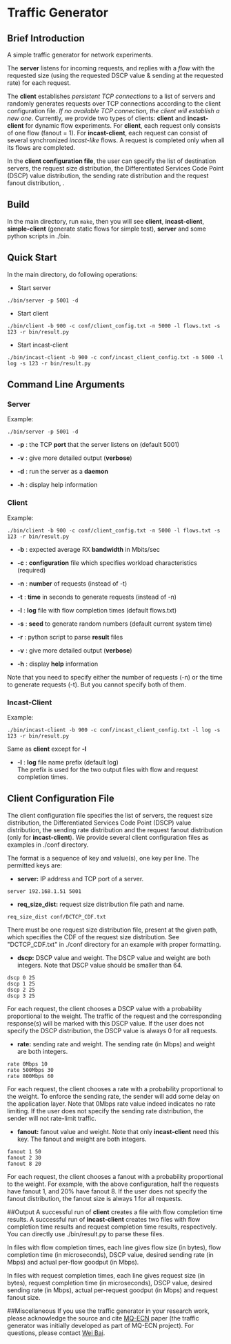 # Traffic Generator
## Brief Introduction
A simple traffic generator for network experiments.

The **server** listens for incoming requests, and replies with a *flow* with the requested size (using the requested DSCP value & sending at the requested rate) for each request.

The **client** establishes *persistent TCP connections* to a list of servers and randomly generates requests over TCP connections according to the client configuration file. *If no available TCP connection, the client will establish a new one*. Currently, we provide two types of clients: **client** and **incast-client** for dynamic flow experiments. For **client**, each request only consists of one flow (fanout = 1). For **incast-client**, each request can consist of several synchronized *incast-like* flows. A request is completed only when all its flows are completed.  

In the **client configuration file**, the user can specify the list of destination servers, the request size distribution, the Differentiated Services Code Point (DSCP) value distribution, the sending rate distribution and the request fanout distribution, . 

## Build
In the main directory, run ```make```, then you will see **client**, **incast-client**, **simple-client** (generate static flows for simple test), **server** and some python scripts in ./bin.    

## Quick Start
In the main directory, do following operations:
- Start server 
```
./bin/server -p 5001 -d
```

- Start client
```
./bin/client -b 900 -c conf/client_config.txt -n 5000 -l flows.txt -s 123 -r bin/result.py
```

- Start incast-client
```
./bin/incast-client -b 900 -c conf/incast_client_config.txt -n 5000 -l log -s 123 -r bin/result.py
```

## Command Line Arguments
### Server
Example:
```
./bin/server -p 5001 -d  
```
* **-p** : the TCP **port** that the server listens on (default 5001)

* **-v** : give more detailed output (**verbose**)

* **-d** : run the server as a **daemon**

* **-h** : display help information

### Client
Example:
```
./bin/client -b 900 -c conf/client_config.txt -n 5000 -l flows.txt -s 123 -r bin/result.py
```
* **-b** : expected average RX **bandwidth** in Mbits/sec
 
* **-c** : **configuration** file which specifies workload characteristics (required)

* **-n** : **number** of requests (instead of -t)

* **-t** : **time** in seconds to generate requests (instead of -n)
 
* **-l** : **log** file with flow completion times (default flows.txt)

* **-s** : **seed** to generate random numbers (default current system time)

* **-r** : python script to parse **result** files

* **-v** : give more detailed output (**verbose**)

* **-h** : display **help** information

Note that you need to specify either the number of requests (-n) or the time to generate requests (-t). But you cannot specify both of them.

### Incast-Client
Example:
```
./bin/incast-client -b 900 -c conf/incast_client_config.txt -l log -s 123 -r bin/result.py
```

Same as **client** except for **-l**

* **-l** : **log** file name prefix (default log)<br>
The prefix is used for the two output files with flow and request completion times.

## Client Configuration File
The client configuration file specifies the list of servers, the request size distribution, the Differentiated Services Code Point (DSCP) value distribution, the sending rate distribution and the request fanout distribution (only for **incast-client**). We provide several client configuration files as examples in ./conf directory.  

The format is a sequence of key and value(s), one key per line. The permitted keys are:

* **server:** IP address and TCP port of a server.
```
server 192.168.1.51 5001
```

* **req_size_dist:** request size distribution file path and name.
```
req_size_dist conf/DCTCP_CDF.txt
```
There must be one request size distribution file, present at the given path, 
which specifies the CDF of the request size distribution. See "DCTCP_CDF.txt" in ./conf directory 
for an example with proper formatting.

* **dscp:** DSCP value and weight. The DSCP value and weight are both integers. Note that DSCP value should be smaller than 64.
```
dscp 0 25
dscp 1 25
dscp 2 25
dscp 3 25
```
For each request, the client chooses a DSCP value with a probability proportional to the weight. The traffic of the request and the corresponding response(s) will be marked with this DSCP value. If the user does not specify the DSCP distribution, the DSCP value is always 0 for all requests. 

* **rate:** sending rate and weight. The sending rate (in Mbps) and weight are both integers.
```
rate 0Mbps 10
rate 500Mbps 30
rate 800Mbps 60
```
For each request, the client chooses a rate with a probability proportional to the weight. To enforce the sending rate, the sender will add some delay on the application layer. Note that 0Mbps rate value indeed indicates no rate limiting. If the user does not specify the sending rate distribution, the sender will not rate-limit traffic.

* **fanout:** fanout value and weight. Note that only **incast-client** need this key. The fanout and weight are both 
integers.
```
fanout 1 50
fanout 2 30
fanout 8 20
```
For each request, the client chooses a fanout with a probability proportional to the weight. For example, with the above configuration, half the requests have fanout 1, and 20% have fanout 8. If the user does not specify the fanout distribution, the fanout size is always 1 for all requests.

##Output
A successful run of **client** creates a file with flow completion time results. A successful run of **incast-client** creates two files with flow completion time results and request completion time results, respectively. You can directly use ./bin/result.py to parse these files. 

In files with flow completion times, each line gives flow size (in bytes), flow completion time (in microseconds), DSCP value, desired sending rate (in Mbps) and actual per-flow goodput (in Mbps). 

In files with request completion times, each line gives request size (in bytes), request completion time (in microseconds), DSCP value, desired sending rate (in Mbps), actual per-request goodput (in Mbps) and request fanout size.  

##Miscellaneous
If you use the traffic generator in your research work, please acknowledge the source and cite [MQ-ECN](https://www.usenix.org/conference/nsdi16/technical-sessions/presentation/bai) paper (the traffic generator was initially developed as part of MQ-ECN project). For questions, please contact [Wei Bai](http://sing.cse.ust.hk/~wei/).




